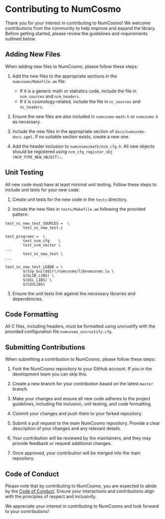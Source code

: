 # Contributing to NumCosmo

Thank you for your interest in contributing to NumCosmo! We welcome contributions from the community to help improve and expand the library. Before getting started, please review the guidelines and requirements outlined below.

## Adding New Files

When adding new files to NumCosmo, please follow these steps:

1. Add the new files to the appropriate sections in the `numcosmo/Makefile.am` file:
   - If it is a generic math or statistics code, include the file in `ncm_sources` and `ncm_headers`.
   - If it is cosmology-related, include the file in `nc_sources` and `nc_headers`.

2. Ensure the new files are also included in `numcosmo-math.h` or `numcosmo.h` as necessary.

3. Include the new files in the appropriate section of `docs/numcosmo-docs.sgml`. If no suitable section exists, create a new one.

4. Add the header inclusion to `numcosmo/math/ncm_cfg.h`. All new objects should be registered using `ncm_cfg_register_obj (NCM_TYPE_NEW_OBJECT);`.

## Unit Testing

All new code must have at least minimal unit testing. Follow these steps to include unit tests for your new code:

1. Create unit tests for the new code in the `tests` directory.

2. Include the new files in `tests/Makefile.am` following the provided pattern:

```
test_nc_new_test_SOURCES =  \
        test_nc_new_test.c

test_programs =  \
        test_ncm_cfg    \
        test_ncm_vector \
...
        test_nc_new_test \
...

test_nc_new_test_LDADD = \
        $(top_builddir)/numcosmo/libnumcosmo.la \
        $(GLIB_LIBS) \
        $(GSL_LIBS) \
        $(COVLIBS)

```

3. Ensure the unit tests link against the necessary libraries and dependencies.

## Code Formatting

All C files, including headers, must be formatted using uncrustify with the provided configuration file `numcosmo_uncrustify.cfg`.

## Submitting Contributions

When submitting a contribution to NumCosmo, please follow these steps:

1. Fork the NumCosmo repository to your GitHub account. If you in the development team you can skip this.

2. Create a new branch for your contribution based on the latest `master` branch.

3. Make your changes and ensure all new code adheres to the project guidelines, including file inclusion, unit testing, and code formatting.

4. Commit your changes and push them to your forked repository.

5. Submit a pull request to the main NumCosmo repository. Provide a clear description of your changes and any relevant details.

6. Your contribution will be reviewed by the maintainers, and they may provide feedback or request additional changes.

7. Once approved, your contribution will be merged into the main repository.

## Code of Conduct

Please note that by contributing to NumCosmo, you are expected to abide by the [Code of Conduct](CODE_OF_CONDUCT.md). Ensure your interactions and contributions align with the principles of respect and inclusivity.

We appreciate your interest in contributing to NumCosmo and look forward to your contributions!

